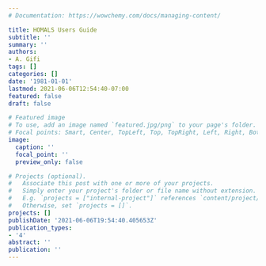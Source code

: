 ```yaml
---
# Documentation: https://wowchemy.com/docs/managing-content/

title: HOMALS Users Guide
subtitle: ''
summary: ''
authors:
- A. Gifi
tags: []
categories: []
date: '1981-01-01'
lastmod: 2021-06-06T12:54:40-07:00
featured: false
draft: false

# Featured image
# To use, add an image named `featured.jpg/png` to your page's folder.
# Focal points: Smart, Center, TopLeft, Top, TopRight, Left, Right, BottomLeft, Bottom, BottomRight.
image:
  caption: ''
  focal_point: ''
  preview_only: false

# Projects (optional).
#   Associate this post with one or more of your projects.
#   Simply enter your project's folder or file name without extension.
#   E.g. `projects = ["internal-project"]` references `content/project/deep-learning/index.md`.
#   Otherwise, set `projects = []`.
projects: []
publishDate: '2021-06-06T19:54:40.405653Z'
publication_types:
- '4'
abstract: ''
publication: ''
---
```

